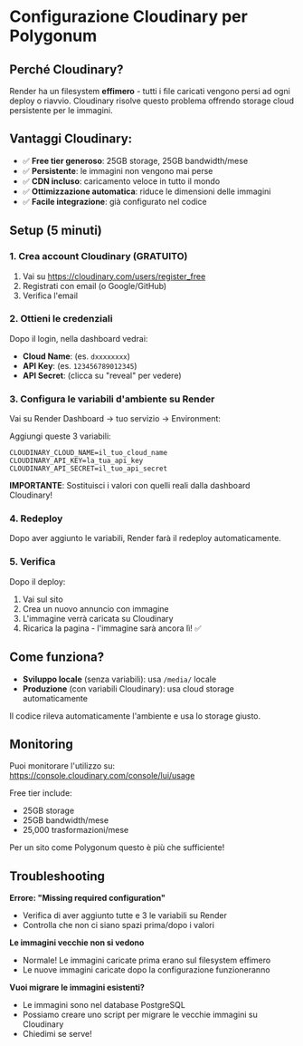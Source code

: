 # Configurazione Cloudinary per Polygonum

## Perché Cloudinary?

Render ha un filesystem **effimero** - tutti i file caricati vengono persi ad ogni deploy o riavvio.
Cloudinary risolve questo problema offrendo storage cloud persistente per le immagini.

## Vantaggi Cloudinary:
- ✅ **Free tier generoso**: 25GB storage, 25GB bandwidth/mese
- ✅ **Persistente**: le immagini non vengono mai perse
- ✅ **CDN incluso**: caricamento veloce in tutto il mondo
- ✅ **Ottimizzazione automatica**: riduce le dimensioni delle immagini
- ✅ **Facile integrazione**: già configurato nel codice

## Setup (5 minuti)

### 1. Crea account Cloudinary (GRATUITO)
1. Vai su https://cloudinary.com/users/register_free
2. Registrati con email (o Google/GitHub)
3. Verifica l'email

### 2. Ottieni le credenziali
Dopo il login, nella dashboard vedrai:
- **Cloud Name**: (es. `dxxxxxxxx`)
- **API Key**: (es. `123456789012345`)
- **API Secret**: (clicca su "reveal" per vedere)

### 3. Configura le variabili d'ambiente su Render

Vai su Render Dashboard → tuo servizio → Environment:

Aggiungi queste 3 variabili:

```
CLOUDINARY_CLOUD_NAME=il_tuo_cloud_name
CLOUDINARY_API_KEY=la_tua_api_key
CLOUDINARY_API_SECRET=il_tuo_api_secret
```

**IMPORTANTE**: Sostituisci i valori con quelli reali dalla dashboard Cloudinary!

### 4. Redeploy

Dopo aver aggiunto le variabili, Render farà il redeploy automaticamente.

### 5. Verifica

Dopo il deploy:
1. Vai sul sito
2. Crea un nuovo annuncio con immagine
3. L'immagine verrà caricata su Cloudinary
4. Ricarica la pagina - l'immagine sarà ancora lì! ✅

## Come funziona?

- **Sviluppo locale** (senza variabili): usa `/media/` locale
- **Produzione** (con variabili Cloudinary): usa cloud storage automaticamente

Il codice rileva automaticamente l'ambiente e usa lo storage giusto.

## Monitoring

Puoi monitorare l'utilizzo su: https://console.cloudinary.com/console/lui/usage

Free tier include:
- 25GB storage
- 25GB bandwidth/mese
- 25,000 trasformazioni/mese

Per un sito come Polygonum questo è più che sufficiente!

## Troubleshooting

**Errore: "Missing required configuration"**
- Verifica di aver aggiunto tutte e 3 le variabili su Render
- Controlla che non ci siano spazi prima/dopo i valori

**Le immagini vecchie non si vedono**
- Normale! Le immagini caricate prima erano sul filesystem effimero
- Le nuove immagini caricate dopo la configurazione funzioneranno

**Vuoi migrare le immagini esistenti?**
- Le immagini sono nel database PostgreSQL
- Possiamo creare uno script per migrare le vecchie immagini su Cloudinary
- Chiedimi se serve!
